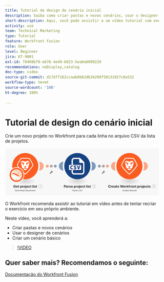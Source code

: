 ```yaml
---
title: Tutorial de design do cenário inicial
description: Saiba como criar pastas e novos cenários, usar o designer de cenários e criar um cenário básico no  [!DNL Adobe Workfront Fusion].
short-description: Aqui, você pode assistir a um vídeo tutorial com exercício sobre como criar cenários.
activity: use
team: Technical Marketing
type: Tutorial
feature: Workfront Fusion
role: User
level: Beginner
jira: KT-9001
exl-id: 78408bf8-e676-4e49-b023-5ea0a6999229
recommendations: noDisplay,catalog
doc-type: video
source-git-commit: d17df7162ccaab6b62db34209f50131927c0a532
workflow-type: tm+mt
source-wordcount: '108'
ht-degree: 100%

---
```


# Tutorial de design do cenário inicial

Crie um novo projeto no Workfront para cada linha no arquivo CSV da lista de projetos.

![Uma imagem do cenário do Fusion](assets/understand-the-basics-1.png)

O Workfront recomenda assistir ao tutorial em vídeo antes de tentar recriar o exercício em seu próprio ambiente.

Neste vídeo, você aprenderá a:

* Criar pastas e novos cenários
* Usar o designer de cenários
* Criar um cenário básico

>[!VIDEO](https://video.tv.adobe.com/v/335261/?quality=12&learn=on&enablevpops)


## Quer saber mais? Recomendamos o seguinte:

[Documentação do Workfront Fusion](https://experienceleague.adobe.com/docs/workfront/using/adobe-workfront-fusion/workfront-fusion-2.html?lang=br)
